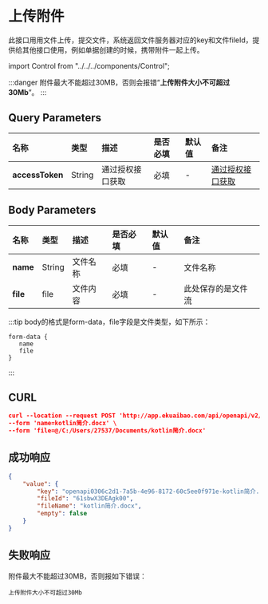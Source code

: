 # 上传附件
此接口用用文件上传，提交文件，系统返回文件服务器对应的key和文件fileId，提供给其他接口使用，例如单据创建的时候，携带附件一起上传。

import Control from "../../../components/Control";

<Control
method="POST"
url="/api/openapi/v2/attachment/upload"
/>

:::danger
附件最大不能超过30MB，否则会报错“**上传附件大小不可超过30Mb**”。
:::

## Query Parameters

| 名称 | 类型 | 描述 | 是否必填 | 默认值 | 备注 |
| :--- | :--- | :--- | :--- |:--- | :--- |
| **accessToken** | String | 通过授权接口获取 | 必填 | - | [通过授权接口获取](/docs/open-api/getting-started/auth) |

## Body Parameters

| 名称 | 类型 | 描述 | 是否必填 | 默认值 | 备注 |
| :--- | :--- | :--- | :--- |:--- | :--- |
| **name** | String | 文件名称 | 必填 | - | 文件名称 |
| **file** | file   | 文件内容 | 必填 | - | 此处保存的是文件流 |

:::tip
body的格式是form-data，file字段是文件类型，如下所示：
```text
form-data {
   name
   file
}
```
:::

## CURL
```json
curl --location --request POST 'http://app.ekuaibao.com/api/openapi/v2/attachment/upload?accessToken=XRcbwWBTassg00' \
--form 'name=kotlin简介.docx' \
--form 'file=@/C:/Users/27537/Documents/kotlin简介.docx'
```

## 成功响应
```json
{
    "value": {
        "key": "openapi0306c2d1-7a5b-4e96-8172-60c5ee0f971e-kotlin简介.docx",
        "fileId": "61sbwX3DEAgk00",
        "fileName": "kotlin简介.docx",
        "empty": false
    }
}
```

## 失败响应
附件最大不能超过30MB，否则报如下错误：
```text
上传附件大小不可超过30Mb
```
